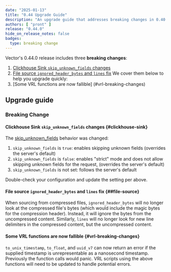 ```yaml
---
date: "2025-01-13"
title: "0.44 Upgrade Guide"
description: "An upgrade guide that addresses breaking changes in 0.40.0"
authors: [ "pront" ]
release: "0.44.0"
hide_on_release_notes: false
badges:
  type: breaking change
---
```


Vector's 0.44.0 release includes three **breaking changes**:

1. [Clickhouse Sink `skip_unknown_fields` changes](#clickhouse-sink)
2. [File source `ignored_header_bytes` and `lines` fix](#file-source)
   We cover them below to help you upgrade quickly:
3. [Some VRL functions are now fallible] (#vrl-breaking-changes)

## Upgrade guide

### Breaking Change

#### Clickhouse Sink `skip_unknown_fields` changes {#clickhouse-sink}

The [skip_unknown_fields](https://vector.dev/docs/reference/configuration/sinks/clickhouse/#skip_unknown_fields) behavior was changed:

1. `skip_unknown_fields` is `true`: enables skipping unknown fields (overrides the server's default)
2. `skip_unknown_fields` is `false`: enables "strict" mode and does not allow skipping unknown fields for the request, (overrides the
   server's
   default)
3. `skip_unknown_fields` is not set: follows the server's default

Double-check your configuration and update the setting per above.

#### File source `ignored_header_bytes` and `lines` fix {##file-source}

When sourcing from compressed files, `ignored_header_bytes` will no longer look at the compressed file's bytes (which would include the
magic bytes for the compression header). Instead, it will ignore the bytes from the uncompressed content. Similarly, `lines` will no longer
look for new line delimiters in the compressed content, but the uncompressed content.

#### Some VRL functions are now fallible {#vrl-breaking-changes}

`to_unix_timestamp`, `to_float`, and `uuid_v7` can now return an error if the supplied timestamp is unrepresentable as a nanosecond
timestamp. Previously the function calls would panic. VRL scripts using the above functions will need to be updated to handle potential
errors.
